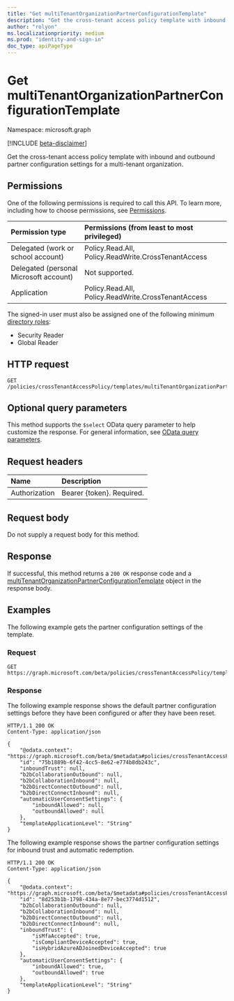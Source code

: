 ```yaml
---
title: "Get multiTenantOrganizationPartnerConfigurationTemplate"
description: "Get the cross-tenant access policy template with inbound and outbound partner configuration settings for a multi-tenant organization."
author: "rolyon"
ms.localizationpriority: medium
ms.prod: "identity-and-sign-in"
doc_type: apiPageType
---
```


# Get multiTenantOrganizationPartnerConfigurationTemplate
Namespace: microsoft.graph

[!INCLUDE [beta-disclaimer](../../includes/beta-disclaimer.md)]

Get the cross-tenant access policy template with inbound and outbound partner configuration settings for a multi-tenant organization.

## Permissions
One of the following permissions is required to call this API. To learn more, including how to choose permissions, see [Permissions](/graph/permissions-reference).

|Permission type|Permissions (from least to most privileged)|
|:---|:---|
|Delegated (work or school account)|Policy.Read.All, Policy.ReadWrite.CrossTenantAccess|
|Delegated (personal Microsoft account)|Not supported.|
|Application|Policy.Read.All, Policy.ReadWrite.CrossTenantAccess|

The signed-in user must also be assigned one of the following minimum [directory roles](/azure/active-directory/roles/permissions-reference):

* Security Reader
* Global Reader

## HTTP request

<!-- {
  "blockType": "ignored"
}
-->
``` http
GET /policies/crossTenantAccessPolicy/templates/multiTenantOrganizationPartnerConfiguration
```

## Optional query parameters
This method supports the `$select` OData query parameter to help customize the response. For general information, see [OData query parameters](/graph/query-parameters).

## Request headers
|Name|Description|
|:---|:---|
|Authorization|Bearer {token}. Required.|

## Request body
Do not supply a request body for this method.

## Response

If successful, this method returns a `200 OK` response code and a [multiTenantOrganizationPartnerConfigurationTemplate](../resources/multitenantorganizationpartnerconfigurationtemplate.md) object in the response body.

## Examples

The following example gets the partner configuration settings of the template.

### Request

<!-- {
  "blockType": "request",
  "name": "get_multitenantorganizationpartnerconfigurationtemplate"
}
-->
``` http
GET https://graph.microsoft.com/beta/policies/crossTenantAccessPolicy/templates/multiTenantOrganizationPartnerConfiguration
```


### Response

The following example response shows the default partner configuration settings before they have been configured or after they have been reset.

<!-- {
  "blockType": "response",
  "truncated": true,
  "@odata.type": "microsoft.graph.multiTenantOrganizationPartnerConfigurationTemplate"
}
-->
``` http
HTTP/1.1 200 OK
Content-Type: application/json

{
    "@odata.context": "https://graph.microsoft.com/beta/$metadata#policies/crossTenantAccessPolicy/templates/multiTenantOrganizationPartnerConfiguration/$entity",
    "id": "75b1889b-6f42-4cc5-8e62-e774b8db243c",
    "inboundTrust": null,
    "b2bCollaborationOutbound": null,
    "b2bCollaborationInbound": null,
    "b2bDirectConnectOutbound": null,
    "b2bDirectConnectInbound": null,
    "automaticUserConsentSettings": {
        "inboundAllowed": null,
        "outboundAllowed": null
    },
    "templateApplicationLevel": "String"
}
```

The following example response shows the partner configuration settings for inbound trust and automatic redemption.

``` http
HTTP/1.1 200 OK
Content-Type: application/json

{
    "@odata.context": "https://graph.microsoft.com/beta/$metadata#policies/crossTenantAccessPolicy/templates/multiTenantOrganizationPartnerConfiguration/$entity",
    "id": "8d253b1b-1798-434a-8e77-bec3774d1512",
    "b2bCollaborationOutbound": null,
    "b2bCollaborationInbound": null,
    "b2bDirectConnectOutbound": null,
    "b2bDirectConnectInbound": null,
    "inboundTrust": {
        "isMfaAccepted": true,
        "isCompliantDeviceAccepted": true,
        "isHybridAzureADJoinedDeviceAccepted": true
    },
    "automaticUserConsentSettings": {
        "inboundAllowed": true,
        "outboundAllowed": true
    },
    "templateApplicationLevel": "String"
}
```

